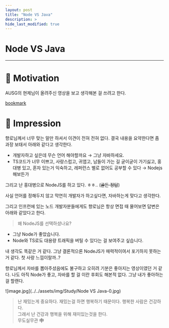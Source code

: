 ```yaml
---
layout: post
title: "Node VS Java"
description: >
hide_last_modified: true
---
```


# Node VS Java

---

# 🚂 Motivation

AUSG의 현제님이 올려주신 영상을 보고 생각해본 걸 쓰려고 한다.

[bookmark](https://www.youtube.com/watch?v=wZt0uzrfxrY)

# 💭 Impression

향로님께서 너무 맞는 말만 하셔서 이견이 전혀 전혀 없다. 결국 내용을 요약한다면 좀 과장 보태서 아래와 같다고 생각한다.

-   개발자하고 싶은데 무슨 언어 해야할까요 → 그냥 자바하세요.
-   TS코드가 너무 이쁘고, 사랑스럽고, 귀엽고, 남들이 가는 길 굳이굳이 가기싫고, 홍대병 있고, 혼자 있는거 익숙하고, 레퍼런스 별로 없어도 공부할 수 있다 → Nodejs 해보든가

그리고 난 홍대병으로 NodeJS를 하고 있다. ㅎㅎ.. (~~골든 정답~~)

사실 언어를 정해두지 않고 막연히 개발자가 하고싶다면, 자바하는게 맞다고 생각한다.

그리고 인프런에 있는 노드 개발자분들에게도 향로님은 항상 면접 때 물어보면 답변은 아래와 같았다고 한다.

> 왜 NodeJS를 선택하셨나요?

-   그냥 Node가 좋았습니다.
-   Node와 TS로도 대용량 트래픽을 버틸 수 있다는 걸 보여주고 싶습니다.

내 생각도 똑같은 거 같다. 그냥 결론적으론 NodeJS가 매력적이여서 포기하지 못하는 거 같다. 첫 사랑 느낌이랄까..?

향로님께서 자바를 뽑아주셨음에도 불구하고 오히려 기분은 좋아지는 영상이였던 거 같다.
나도 아직 Node가 좋고, 자바를 할 걸 이란 후회도 해본적 없다. 그냥 내가 좋아하는 걸 할랜다.

![image.jpg](../../assets/img/Study/Node VS Java-0.jpg)

> 난 재밌는게 중요하다. 재밌는걸 하면 행복하기 때문이다. 행복한 사람은 건강하다.  
> 그래서 난 건강과 행복을 위해 재미있는것을 한다.  
> 무도실무관 **中**
